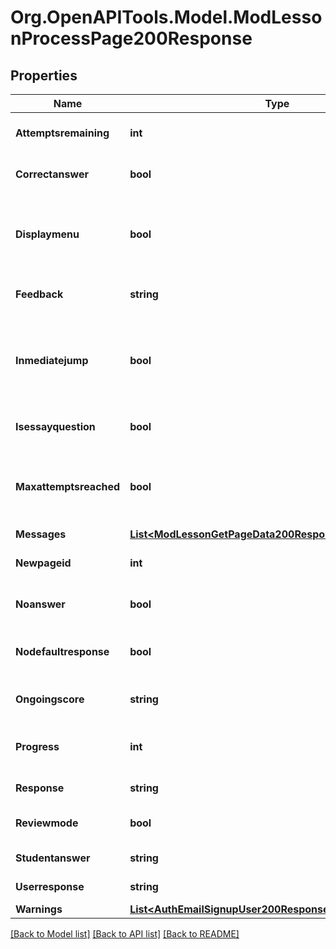 # Org.OpenAPITools.Model.ModLessonProcessPage200Response

## Properties

Name | Type | Description | Notes
------------ | ------------- | ------------- | -------------
**Attemptsremaining** | **int** | Number of attempts remaining. | [default to null]
**Correctanswer** | **bool** | Whether the answer is correct. | [default to null]
**Displaymenu** | **bool** | Whether we should display the menu or not in this page. | 
**Feedback** | **string** | The response feedback. | [default to "null"]
**Inmediatejump** | **bool** | Whether the page processing redirect directly to anoter page. | [default to null]
**Isessayquestion** | **bool** | Whether is a essay question. | [default to null]
**Maxattemptsreached** | **bool** | Whether we reachered the max number of attempts. | [default to null]
**Messages** | [**List&lt;ModLessonGetPageData200ResponseMessagesInner&gt;**](ModLessonGetPageData200ResponseMessagesInner.md) |  | 
**Newpageid** | **int** | New page id (if a jump was made). | [default to null]
**Noanswer** | **bool** | Whether there aren&#39;t answers. | [default to null]
**Nodefaultresponse** | **bool** | Whether there is not a default response. | [default to null]
**Ongoingscore** | **string** | The ongoing message. | [default to "null"]
**Progress** | **int** | Progress percentage in the lesson. | [default to null]
**Response** | **string** | The response. | [default to "null"]
**Reviewmode** | **bool** | Whether the user is reviewing. | [default to null]
**Studentanswer** | **string** | The student answer. | [default to "null"]
**Userresponse** | **string** | The user response. | [default to "null"]
**Warnings** | [**List&lt;AuthEmailSignupUser200ResponseWarningsInner&gt;**](AuthEmailSignupUser200ResponseWarningsInner.md) |  | [optional] 

[[Back to Model list]](../README.md#documentation-for-models) [[Back to API list]](../README.md#documentation-for-api-endpoints) [[Back to README]](../README.md)

